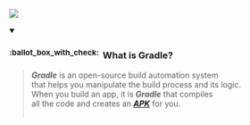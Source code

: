 ![](https://via.placeholder.com/1024x1.png/0078D7/0078D7/text=+)<!--blue line-->
<!-- What is Gradle? -->
<details open>
  <summary>
    <h3>
      <a class="anchor" id="what-is-gradle">
        <sup>:ballot_box_with_check:&ensp;</sup>What is Gradle?
      </a>
    </h3>
  </summary>
  <blockquote>
<span><!-- leave the next line blank -->

***Gradle*** is an open-source build automation system  
that helps you manipulate the build process and its logic.
<br/>
When you build an app, it is ***Gradle*** that compiles  
all the code and creates an [***APK***](#what-is-an-apk-file) for you.
</span>
    <br/><br/>
  </blockquote>
</details>
